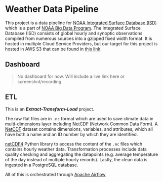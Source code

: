 # Weather Data Pipeline

This project is a data pipeline for [NOAA Integrated Surface Database (ISD)](https://www.ncei.noaa.gov/products/land-based-station/integrated-surface-database) which is a part of [NOAA Big Data Program](https://registry.opendata.aws/collab/noaa/). The Integrated Surface Database (ISD) consists of global hourly and synoptic observations compiled from numerous sources into a gzipped fixed width format. It is hosted in multiple Cloud Service Providers, but our target for this project is hosted in AWS S3 that can be found in [this link](https://registry.opendata.aws/noaa-isd/).

## Dashboard

> No dashboard for now. Will include a live link here or screenshot/recording 

## ETL

This is an ***Extract-Transform-Load*** project. 

The raw flat files are in `.nc` format which are used to save climate data in multi-dimensions layer including [NetCDF](http://www.agrimetsoft.com/help-netcdf) (Network Common Data Form). A [NetCDF](http://www.agrimetsoft.com/help-netcdf) dataset contains dimensions, variables, and attributes, which all have both a  name and an ID number by which they are identified. 

[netCDF4](https://unidata.github.io/netcdf4-python/) Python library to access the content of the `.nc` files which contains hourly weather data. Transformation processes include data quality checking and aggregating the datapoints (e.g. average temperature of the day instead of multiple hourly records). Lastly, the clean data is ingested in a PostgreSQL database.

All of this is orchestrated through [Apache Airflow](https://airflow.apache.org/)